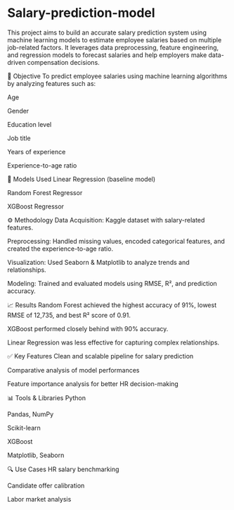 # Salary-prediction-model
This project aims to build an accurate salary prediction system using machine learning models to estimate employee salaries based on multiple job-related factors. It leverages data preprocessing, feature engineering, and regression models to forecast salaries and help employers make data-driven compensation decisions.

📌 Objective
To predict employee salaries using machine learning algorithms by analyzing features such as:

Age

Gender

Education level

Job title

Years of experience

Experience-to-age ratio

🧠 Models Used
Linear Regression (baseline model)

Random Forest Regressor

XGBoost Regressor

⚙️ Methodology
Data Acquisition: Kaggle dataset with salary-related features.

Preprocessing: Handled missing values, encoded categorical features, and created the experience-to-age ratio.

Visualization: Used Seaborn & Matplotlib to analyze trends and relationships.

Modeling: Trained and evaluated models using RMSE, R², and prediction accuracy.

📈 Results
Random Forest achieved the highest accuracy of 91%, lowest RMSE of 12,735, and best R² score of 0.91.

XGBoost performed closely behind with 90% accuracy.

Linear Regression was less effective for capturing complex relationships.

✅ Key Features
Clean and scalable pipeline for salary prediction

Comparative analysis of model performances

Feature importance analysis for better HR decision-making

📊 Tools & Libraries
Python

Pandas, NumPy

Scikit-learn

XGBoost

Matplotlib, Seaborn

🔍 Use Cases
HR salary benchmarking

Candidate offer calibration

Labor market analysis
